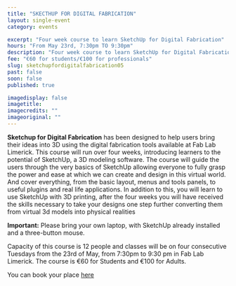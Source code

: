 ```yaml
---
title: "SKECTHUP FOR DIGITAL FABRICATION"
layout: single-event
category: events

excerpt: "Four week course to learn SketchUp for Digital Fabrication"
hours: "From May 23rd, 7:30pm TO 9:30pm"
description: "Four week course to learn SketchUp for Digital Fabrication"
fee: "€60 for students/€100 for professionals"
slug: sketchupfordigitalfabrication05
past: false
soon: false
published: true

imagedisplay: false
imagetitle:
imagecredits: ""
imageoriginal: ""
---
```


**Sketchup for Digital Fabrication** has been designed to help users bring their ideas into 3D using the digital fabrication tools available at Fab Lab Limerick. This course will run over four weeks, introducing learners to the potential of SketchUp, a 3D modeling software. The course will guide the users through the very basics of SketchUp allowing everyone to fully grasp the power and ease at which we can create and design in this virtual world. And cover everything, from the basic layout, menus and tools panels, to useful plugins and real life applications. In addition to this, you will learn to use SketchUp with 3D printing, after the four weeks you will have received the skills necessary to take your designs one step further converting them from virtual 3d models into physical realities 

**Important:** Please bring your own laptop, with SketchUp already installed and a three-button mouse.

Capacity of this course is 12 people and classes will be on four consecutive Tuesdays from the 23rd of May, from 7:30pm to 9:30 pm in Fab Lab Limerick. The course is €60 for Students and €100 for Adults.

You can book your place [here](http://fablablimerick.ticketleap.com/sketchupfordigitalfabrication05/)
